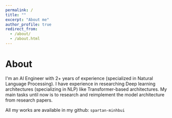 ```yaml
---
permalink: /
title: ""
excerpt: "About me"
author_profile: true
redirect_from: 
  - /about/
  - /about.html
---
```


# About
I'm an AI Engineer with 2+ years of experience (specialized in Natural Language Processing). I have experience in researching Deep learning architectures (specializing in NLP) like Transformer-based architectures. 
My main tasks until now is to research and reimplement the model architecture from research papers. 

All my works are available in my github: `spartan-minhbui`
